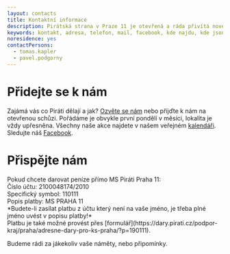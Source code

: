 ```yaml
---
layout: contacts
title: Kontaktní informace
description: Pirátská strana v Praze 11 je otevřená a ráda přivítá nové členy, dobrovolníky a odpoví na vaše dotazy
keywords: kontakt, adresa, telefon, mail, facebook, kde najdu, kde jsou
noresidence: yes
contactPersons:
  - tomas.kapler
  - pavel.podgorny
---
```

 <h1>Přidejte se k nám</h1>

Zajámá vás co Piráti dělají a jak? [Ozvěte se nám](mailto:praha11@pirati.cz) nebo přijďte k nám na otevřenou schůzi. Pořádáme je obvykle první pondělí v měsíci, lokalita je vždy upřesněna. Všechny naše akce najdete v našem veřejném [kalendáři](https://calendar.google.com/calendar/u/0/embed?src=0lmvrce8ph0t1mqa5uk4v98ui4@group.calendar.google.com&ctz=Europe/Prague). Sledujte náš [Facebook](https://www.facebook.com/pg/pirati11.cz/events/?ref=page_internal).

<h1>Přispějte nám</h1>
Pokud chcete darovat peníze přímo MS Piráti Praha 11:<br>
Číslo účtu: 2100048174/2010<br>
Specifický symbol: 110111<br>
Popis platby: MS PRAHA 11<br>
*Budete-li zasílat platbu z účtu který není na vaše jméno, je třeba plné jméno uvést v popisu platby!*<br>
Platbu je také možné provést přes [formulář](https://dary.pirati.cz/podpor-kraj/praha/adresne-dary-pro-ks-praha/?p=190111).

Budeme rádi za jákekoliv vaše náměty, nebo připomínky.


